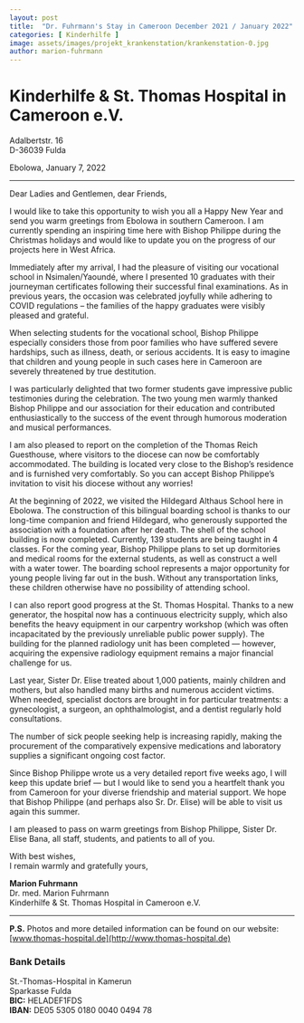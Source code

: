 ```yaml
---
layout: post
title:  "Dr. Fuhrmann's Stay in Cameroon December 2021 / January 2022"
categories: [ Kinderhilfe ]
image: assets/images/projekt_krankenstation/krankenstation-0.jpg
author: marion-fuhrmann
---
```


# Kinderhilfe & St. Thomas Hospital in Cameroon e.V.

Adalbertstr. 16  
D-36039 Fulda

Ebolowa, January 7, 2022

---

Dear Ladies and Gentlemen, dear Friends,

I would like to take this opportunity to wish you all a Happy New Year and send you warm greetings from Ebolowa in southern Cameroon. I am currently spending an inspiring time here with Bishop Philippe during the Christmas holidays and would like to update you on the progress of our projects here in West Africa.

Immediately after my arrival, I had the pleasure of visiting our vocational school in Nsimalen/Yaoundé, where I presented 10 graduates with their journeyman certificates following their successful final examinations. As in previous years, the occasion was celebrated joyfully while adhering to COVID regulations – the families of the happy graduates were visibly pleased and grateful.

When selecting students for the vocational school, Bishop Philippe especially considers those from poor families who have suffered severe hardships, such as illness, death, or serious accidents. It is easy to imagine that children and young people in such cases here in Cameroon are severely threatened by true destitution.

I was particularly delighted that two former students gave impressive public testimonies during the celebration. The two young men warmly thanked Bishop Philippe and our association for their education and contributed enthusiastically to the success of the event through humorous moderation and musical performances.

I am also pleased to report on the completion of the Thomas Reich Guesthouse, where visitors to the diocese can now be comfortably accommodated. The building is located very close to the Bishop’s residence and is furnished very comfortably. So you can accept Bishop Philippe’s invitation to visit his diocese without any worries!

At the beginning of 2022, we visited the Hildegard Althaus School here in Ebolowa. The construction of this bilingual boarding school is thanks to our long-time companion and friend Hildegard, who generously supported the association with a foundation after her death. The shell of the school building is now completed. Currently, 139 students are being taught in 4 classes. For the coming year, Bishop Philippe plans to set up dormitories and medical rooms for the external students, as well as construct a well with a water tower. The boarding school represents a major opportunity for young people living far out in the bush. Without any transportation links, these children otherwise have no possibility of attending school.

I can also report good progress at the St. Thomas Hospital. Thanks to a new generator, the hospital now has a continuous electricity supply, which also benefits the heavy equipment in our carpentry workshop (which was often incapacitated by the previously unreliable public power supply). The building for the planned radiology unit has been completed — however, acquiring the expensive radiology equipment remains a major financial challenge for us.

Last year, Sister Dr. Elise treated about 1,000 patients, mainly children and mothers, but also handled many births and numerous accident victims. When needed, specialist doctors are brought in for particular treatments: a gynecologist, a surgeon, an ophthalmologist, and a dentist regularly hold consultations.

The number of sick people seeking help is increasing rapidly, making the procurement of the comparatively expensive medications and laboratory supplies a significant ongoing cost factor.

Since Bishop Philippe wrote us a very detailed report five weeks ago, I will keep this update brief — but I would like to send you a heartfelt thank you from Cameroon for your diverse friendship and material support. We hope that Bishop Philippe (and perhaps also Sr. Dr. Elise) will be able to visit us again this summer.

I am pleased to pass on warm greetings from Bishop Philippe, Sister Dr. Elise Bana, all staff, students, and patients to all of you.

With best wishes,  
I remain warmly and gratefully yours,

**Marion Fuhrmann**  
Dr. med. Marion Fuhrmann  
Kinderhilfe & St. Thomas Hospital in Cameroon e.V.

---

**P.S.** Photos and more detailed information can be found on our website: [www.thomas-hospital.de](http://www.thomas-hospital.de)

### Bank Details

St.-Thomas-Hospital in Kamerun  
Sparkasse Fulda  
**BIC:** HELADEF1FDS  
**IBAN:** DE05 5305 0180 0040 0494 78  